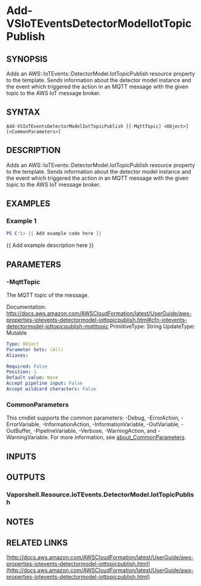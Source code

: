 # Add-VSIoTEventsDetectorModelIotTopicPublish

## SYNOPSIS
Adds an AWS::IoTEvents::DetectorModel.IotTopicPublish resource property to the template.
Sends information about the detector model instance and the event which triggered the action in an MQTT message with the given topic to the AWS IoT message broker.

## SYNTAX

```
Add-VSIoTEventsDetectorModelIotTopicPublish [[-MqttTopic] <Object>] [<CommonParameters>]
```

## DESCRIPTION
Adds an AWS::IoTEvents::DetectorModel.IotTopicPublish resource property to the template.
Sends information about the detector model instance and the event which triggered the action in an MQTT message with the given topic to the AWS IoT message broker.

## EXAMPLES

### Example 1
```powershell
PS C:\> {{ Add example code here }}
```

{{ Add example description here }}

## PARAMETERS

### -MqttTopic
The MQTT topic of the message.

Documentation: http://docs.aws.amazon.com/AWSCloudFormation/latest/UserGuide/aws-properties-iotevents-detectormodel-iottopicpublish.html#cfn-iotevents-detectormodel-iottopicpublish-mqtttopic
PrimitiveType: String
UpdateType: Mutable

```yaml
Type: Object
Parameter Sets: (All)
Aliases:

Required: False
Position: 1
Default value: None
Accept pipeline input: False
Accept wildcard characters: False
```

### CommonParameters
This cmdlet supports the common parameters: -Debug, -ErrorAction, -ErrorVariable, -InformationAction, -InformationVariable, -OutVariable, -OutBuffer, -PipelineVariable, -Verbose, -WarningAction, and -WarningVariable. For more information, see [about_CommonParameters](http://go.microsoft.com/fwlink/?LinkID=113216).

## INPUTS

## OUTPUTS

### Vaporshell.Resource.IoTEvents.DetectorModel.IotTopicPublish
## NOTES

## RELATED LINKS

[http://docs.aws.amazon.com/AWSCloudFormation/latest/UserGuide/aws-properties-iotevents-detectormodel-iottopicpublish.html](http://docs.aws.amazon.com/AWSCloudFormation/latest/UserGuide/aws-properties-iotevents-detectormodel-iottopicpublish.html)

